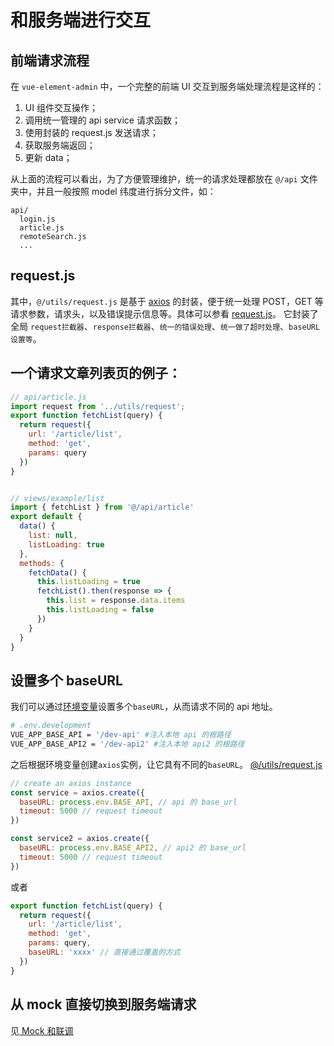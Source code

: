 # 和服务端进行交互

## 前端请求流程

在 `vue-element-admin` 中，一个完整的前端 UI 交互到服务端处理流程是这样的：

1.  UI 组件交互操作；
2.  调用统一管理的 api service 请求函数；
3.  使用封装的 request.js 发送请求；
4.  获取服务端返回；
5.  更新 data；

从上面的流程可以看出，为了方便管理维护，统一的请求处理都放在 `@/api` 文件夹中，并且一般按照 model 纬度进行拆分文件，如：

```
api/
  login.js
  article.js
  remoteSearch.js
  ...
```

## request.js

其中，`@/utils/request.js` 是基于 [axios](https://github.com/axios/axios) 的封装，便于统一处理 POST，GET 等请求参数，请求头，以及错误提示信息等。具体可以参看 [request.js](https://github.com/PanJiaChen/vue-element-admin/blob/master/src/utils/request.js)。
它封装了全局 `request拦截器`、`response拦截器`、`统一的错误处理`、`统一做了超时处理`、`baseURL设置等`。

## 一个请求文章列表页的例子：

```js
// api/article.js
import request from '../utils/request';
export function fetchList(query) {
  return request({
    url: '/article/list',
    method: 'get',
    params: query
  })
}


// views/example/list
import { fetchList } from '@/api/article'
export default {
  data() {
    list: null,
    listLoading: true
  },
  methods: {
    fetchData() {
      this.listLoading = true
      fetchList().then(response => {
        this.list = response.data.items
        this.listLoading = false
      })
    }
  }
}
```

## 设置多个 baseURL

我们可以通过[环境变量](/guide/essentials/deploy.html#环境变量)设置多个`baseURL`，从而请求不同的 api 地址。

```bash
# .env.development
VUE_APP_BASE_API = '/dev-api' #注入本地 api 的根路径
VUE_APP_BASE_API2 = '/dev-api2' #注入本地 api2 的根路径
```

之后根据环境变量创建`axios`实例，让它具有不同的`baseURL`。 [@/utils/request.js](https://github.com/PanJiaChen/vue-element-admin/blob/master/src/utils/request.js)

```js
// create an axios instance
const service = axios.create({
  baseURL: process.env.BASE_API, // api 的 base_url
  timeout: 5000 // request timeout
})

const service2 = axios.create({
  baseURL: process.env.BASE_API2, // api2 的 base_url
  timeout: 5000 // request timeout
})
```

或者

```js
export function fetchList(query) {
  return request({
    url: '/article/list',
    method: 'get',
    params: query,
    baseURL: 'xxxx' // 直接通过覆盖的方式
  })
}
```

## 从 mock 直接切换到服务端请求

见[ Mock 和联调](mock-api.md)
